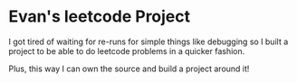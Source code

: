 [](https://img.shields.io/badge/lines-100%25-brightgreen?logo=jest) [](https://img.shields.io/badge/statements-100%25-brightgreen?logo=jest) [](https://img.shields.io/badge/functions-100%25-brightgreen?logo=jest) [](https://img.shields.io/badge/branches-100%25-brightgreen?logo=jest)   
# Evan's leetcode Project

I got tired of waiting for re-runs for simple things like debugging so I built a project to be able to do leetcode problems in a quicker fashion.

Plus, this way I can own the source and build a project around it!